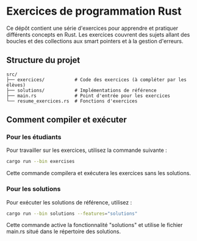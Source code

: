 # Exercices de programmation Rust

Ce dépôt contient une série d'exercices pour apprendre et pratiquer différents concepts en Rust. Les exercices couvrent des sujets allant des boucles et des collections aux smart pointers et à la gestion d'erreurs.

## Structure du projet

```
src/
├── exercices/           # Code des exercices (à compléter par les élèves)
├── solutions/           # Implémentations de référence
├── main.rs              # Point d'entrée pour les exercices
└── resume_exercices.rs  # Fonctions d'exercices
```

## Comment compiler et exécuter

### Pour les étudiants

Pour travailler sur les exercices, utilisez la commande suivante :

```bash
cargo run --bin exercises
```

Cette commande compilera et exécutera les exercices sans les solutions.

### Pour les solutions

Pour exécuter les solutions de référence, utilisez :

```bash
cargo run --bin solutions --features="solutions"
```

Cette commande active la fonctionnalité "solutions" et utilise le fichier main.rs situé dans le répertoire des solutions.
